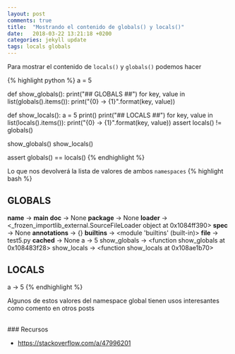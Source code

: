 ```yaml
---
layout: post
comments: true
title:  "Mostrando el contenido de globals() y locals()"
date:   2018-03-22 13:21:18 +0200
categories: jekyll update
tags: locals globals
---
```


Para mostrar el contenido de `locals()` y `globals()` podemos hacer

{% highlight python %}
a = 5

def show_globals():
  print("## GLOBALS ##")
  for key, value in list(globals().items()):
    print("{0} → {1}".format(key, value))

def show_locals():
  a = 5
  print()
  print("## LOCALS ##")
  for key, value in list(locals().items()):
    print("{0} → {1}".format(key, value))
  assert locals() != globals()

show_globals()
show_locals()

assert globals() == locals()
{% endhighlight %}
 
Lo que nos devolverá la lista de valores de ambos `namespaces`
{% highlight bash %}
## GLOBALS ##
__name__ → __main__
__doc__ → None
__package__ → None
__loader__ → <_frozen_importlib_external.SourceFileLoader object at 0x1084ff390>
__spec__ → None
__annotations__ → {}
__builtins__ → <module 'builtins' (built-in)>
__file__ → test5.py
__cached__ → None
a → 5
show_globals → <function show_globals at 0x108483f28>
show_locals → <function show_locals at 0x108ae1b70>

## LOCALS ##
a → 5
{% endhighlight %}

Algunos de estos valores del namespace global tienen usos interesantes como comento en otros posts

<br/>
### Recursos

- <https://stackoverflow.com/a/47996201>